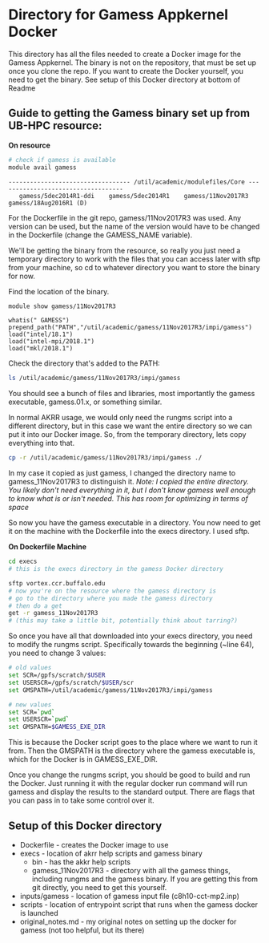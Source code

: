 # Directory for Gamess Appkernel Docker

This directory has all the files needed to create a Docker image for the Gamess Appkernel.
The binary is not on the repository, that must be set up once you clone the repo.
If you want to create the Docker yourself, you need to get the binary.
See setup of this Docker directory at bottom of Readme

## Guide to getting the Gamess binary set up from UB-HPC resource:

__On resource__
```bash
# check if gamess is available
module avail gamess
```
```text
---------------------------------- /util/academic/modulefiles/Core -----------------------------------
   gamess/5dec2014R1-ddi    gamess/5dec2014R1    gamess/11Nov2017R3    gamess/18Aug2016R1 (D)
```

For the Dockerfile in the git repo, gamess/11Nov2017R3 was used. Any version can be used, but the name of the version would have to be changed in the Dockerfile (change the GAMESS\_NAME variable). 

We'll be getting the binary from the resource, so really you just need a temporary directory to work with the files that you can access later with sftp from your machine, so cd to whatever directory you want to store the binary for now.

Find the location of the binary.
```bash
module show gamess/11Nov2017R3
```
```text
whatis(" GAMESS")
prepend_path("PATH","/util/academic/gamess/11Nov2017R3/impi/gamess")
load("intel/18.1")
load("intel-mpi/2018.1")
load("mkl/2018.1")
```
Check the directory that's added to the PATH:
```bash
ls /util/academic/gamess/11Nov2017R3/impi/gamess
```
You should see a bunch of files and libraries, most importantly the gamess executable, gamess.01.x, or something similar. 

In normal AKRR usage, we would only need the rungms script into a different directory, but in this case we want the entire directory so we can put it into our Docker image.
So, from the temporary directory, lets copy everything into that.
```bash
cp -r /util/academic/gamess/11Nov2017R3/impi/gamess ./
```
In my case it copied as just gamess, I changed the directory name to gamess\_11Nov2017R3 to distinguish it.
*Note: I copied the entire directory. You likely don't need everything in it, but I don't know gamess well enough to know what is or isn't needed. This has room for optimizing in terms of space*

So now you have the gamess executable in a directory. You now need to get it on the machine with the Dockerfile into the execs directory.
I used sftp.

__On Dockerfile Machine__
```bash
cd execs 
# this is the execs directory in the gamess Docker directory

sftp vortex.ccr.buffalo.edu
# now you're on the resource where the gamess directory is
# go to the directory where you made the gamess directory
# then do a get
get -r gamess_11Nov2017R3
# (this may take a little bit, potentially think about tarring?)
```
So once you have all that downloaded into your execs directory, you need to modify the rungms script.
Specifically towards the beginning (~line 64), you need to change 3 values:
```bash
# old values
set SCR=/gpfs/scratch/$USER
set USERSCR=/gpfs/scratch/$USER/scr
set GMSPATH=/util/academic/gamess/11Nov2017R3/impi/gamess

# new values
set SCR=`pwd`                                                                       
set USERSCR=`pwd`                                                               
set GMSPATH=$GAMESS_EXE_DIR 
```
This is because the Docker script goes to the place where we want to run it from. 
Then the GMSPATH is the directory where the gamess executable is, which for the Docker is in GAMESS\_EXE\_DIR.

Once you change the rungms script, you should be good to build and run the Docker.
Just running it with the regular docker run command will run gamess and display the results to the standard output.
There are flags that you can pass in to take some control over it.


## Setup of this Docker directory
- Dockerfile - creates the Docker image to use
- execs - location of akrr help scripts and gamess binary
	- bin - has the akkr help scripts
	- gamess\_11Nov2017R3 - directory with all the gamess things, including rungms and the gamess binary. If you are getting this from git directly, you need to get this yourself.
- inputs/gamess - location of gamess input file (c8h10-cct-mp2.inp)
- scripts - location of entrypoint script that runs when the gamess docker is launched
- original\_notes.md - my original notes on setting up the docker for gamess (not too helpful, but its there)



